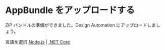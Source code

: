 # AppBundle をアップロードする

ZIP バンドルの準備ができました。Design Automation にアップロードしましょう。

言語を選択:[Node.js](/ja-JP/designautomation/appbundle/nodejs) | [.NET Core](/ja-JP/designautomation/appbundle/netcore)